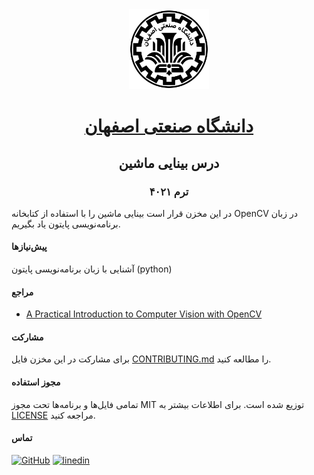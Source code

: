 <div align="center">
<img src="isfahan_university_of_technology_logo.png" alt="لوگوی دانشگاه صنعتی اصفهان" height="128" width="128" />
<h1><a href="https://www.iut.ac.ir/fa" hreflang="fa" target="_blank">دانشگاه صنعتی اصفهان</a></h1>
<h2>درس بینایی ماشین</h2>
<h3>ترم ۴۰۲۱</h3>
</div>

در این مخزن قرار است بینایی ماشین را با استفاده از کتابخانه OpenCV در زبان برنامه‌نویسی پایتون یاد بگیریم.

#### پیش‌نیازها
آشنایی با زبان برنامه‌نویسی پایتون (python)

#### مراجع
* [A Practical Introduction to Computer Vision with OpenCV](https://www.scss.tcd.ie/publications/book-supplements/A-Practical-Introduction-to-Computer-Vision-with-OpenCV)

#### مشارکت
برای مشارکت در این مخزن فایل [CONTRIBUTING.md](CONTRIBUTING.md) را مطالعه کنید.

#### مجوز استفاده
تمامی فایل‌ها و برنامه‌ها تحت مجوز MIT توزیع شده است. برای اطلاعات بیشتر به [LICENSE](LICENSE) مراجعه کنید.

#### تماس
[![GitHub](https://img.shields.io/badge/github-%23121011.svg?style=for-the-badge&logo=github&logoColor=white)](https://github.com/msabiloo/)
[![linedin](https://img.shields.io/badge/LinkedIn-0077B5?style=for-the-badge&logo=linkedin&logoColor=white)](https://www.linkedin.com/in/sabiloo/)
